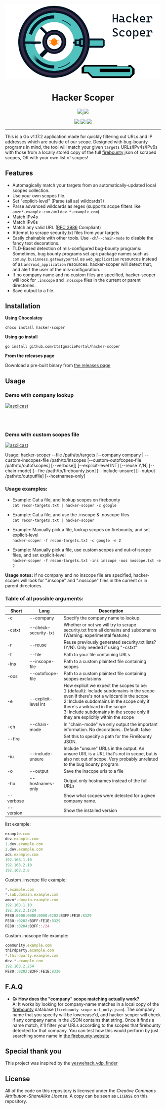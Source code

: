 ![Hacker-scoper icon](icon/icon.png)

<h1 align="center">Hacker Scoper</h1>

<p align="center">
  <a href="https://hits.seeyoufarm.com">
    <img src="https://hits.seeyoufarm.com/api/count/incr/badge.svg?url=https%3A%2F%2Fgithub.com%2FItsIgnacioPortal%2Fhacker-scoper&count_bg=%2379C83D&title_bg=%23555555&icon=&icon_color=%23E7E7E7&title=hits&edge_flat=false">
  </a>
  <a href="https://github.com/ItsIgnacioPortal/hacker-scoper/actions/workflows/gorelease.yml">
    <img src="https://github.com/ItsIgnacioPortal/hacker-scoper/actions/workflows/gorelease.yml/badge.svg">
  </a>
</p>

<p align="center">
  <img src="https://forthebadge.com/images/badges/made-with-go.svg">
  <img src="https://forthebadge.com/images/badges/built-with-love.svg">
  <img src="https://forthebadge.com/images/badges/cc-sa.svg">
</p>

---

This is a Go v1.17.2 application made for quickly filtering out URLs and IP addresses which are outside of our scope. Designed with bug-bounty programs in mind, the tool will match your given `targets` URLs/IPv4s/IPv6s with those from a locally stored copy of the full [firebounty](https://firebounty.com) json of scraped scopes, OR with your own list of scopes!

## Features

- Automagically match your targets from an automatically-updated local scopes collection.
- Use your own scopes file.
- Set "explicit-level" (Parse (all as) wildcards?)
- Parse advanced wildcards as regex (supports scope filters like `amzn*.example.com` and `dev.*.example.com`).
- Match IPv4s
- Match IPv6s
- Match any valid URL ([RFC 3986](https://www.rfc-editor.org/rfc/rfc3986.html) Compliant)
- Attempt to scrape security.txt files from your targets
- Easily chainable with other tools. Use `-ch`/`--chain-mode` to disable the fancy text decorations.
- TLD-Based detection of mis-configured bug-bounty programs: Sometimes, bug bounty programs set apk package names such as `com.my.businness.gatewayportal` as `web_application` resources instead of as `android_application` resources. hacker-scoper will detect that, and alert the user of the mis-configuration.
- If no company name and no custom files are specified, hacker-scoper will look for `.inscope` and `.noscope` files in the current or parent directories.
- Save output to a file.

## Installation

**Using Chocolatey**

```
choco install hacker-scoper
```

**Using go install**

```
go install github.com/ItsIgnacioPortal/hacker-scoper
```

**From the releases page**

Download a pre-built binary from [the releases page](https://github.com/ItsIgnacioPortal/hacker-scoper/releases)

## Usage

### Demo with company lookup 
[![asciicast](https://asciinema.org/a/WMeGitIu0VEjaFQrbv45fjhJG.svg)](https://asciinema.org/a/WMeGitIu0VEjaFQrbv45fjhJG)
<br>
<br>
<br>
<br>

### Demo with custom scopes file
[![asciicast](https://asciinema.org/a/SWtH3kLbEOmyPzrGFQe9ic9BB.svg)](https://asciinema.org/a/SWtH3kLbEOmyPzrGFQe9ic9BB)

Usage: hacker-scoper --file /path/to/targets [--company company | --custom-inscopes-file /path/to/inscopes [--custom-outofcopes-file /path/to/outofscopes] [--verbose]] [--explicit-level INT] [--reuse Y/N] [--chain-mode] [--fire /path/to/firebounty.json] [--include-unsure] [--output /path/to/outputfile] [--hostnames-only]

### Usage examples:
- Example: Cat a file, and lookup scopes on firebounty    
  `cat recon-targets.txt | hacker-scoper -c google`

- Example: Cat a file, and use the .inscope & .noscope files    
  `cat recon-targets.txt | hacker-scoper`

- Example: Manually pick a file, lookup scopes on firebounty, and set explicit-level    
  `hacker-scoper -f recon-targets.txt -c google -e 2`

- Example: Manually pick a file, use custom scopes and out-of-scope files, and set explicit-level    
  `hacker-scoper -f recon-targets.txt -ins inscope -oos noscope.txt -e 2`

**Usage notes:** If no company and no inscope file are specified, hacker-scoper will look for ".inscope" and ".noscope" files in the current or in parent directories.

### Table of all possible arguments:
| Short | Long | Description |
|-------|------|-------------|
| -c | --company |  Specify the company name to lookup. |
| -cstxt | --check-security-txt |  Whether or not we will try to scrape security.txt from all domains and subdomains (Warning: experimental feature.) |
| -r | --reuse |  Reuse previously generated security.txt lists? (Y/N). Only needed if using "-cstxt" |
| -f | --file |  Path to your file containing URLs |
| -ins | --inscope-file |  Path to a custom plaintext file containing scopes |
| -oos | --outofcope-file |  Path to a custom plaintext file containing scopes exclusions |
| -e | --explicit-level int |  How explicit we expect the scopes to be:    <br> 1 (default): Include subdomains in the scope even if there's not a wildcard in the scope    <br> 2: Include subdomains in the scope only if there's a wildcard in the scope    <br> 3: Include subdomains in the scope only if they are explicitly within the scope |
| -ch | --chain-mode |  In "chain-mode" we only output the important information. No decorations.. Default: false |
| --fire |  | Set this to specify a path for the FireBounty JSON. |
| -iu | --include-unsure |  Include "unsure" URLs in the output. An unsure URL is a URL that's not in scope, but is also not out of scope. Very probably unrelated to the bug bounty program. |
| -o | --output |  Save the inscope urls to a file |
| -ho | --hostnames-only |  Output only hostnames instead of the full URLs |
| --verbose |  | Show what scopes were detected for a given company name. |
| --version |  | Show the installed version |

list example:
```javascript
example.com
dev.example.com
1.dev.example.com
2.dev.example.com
ads.example.com
192.168.1.10
192.168.2.10
192.168.2.8
```

Custom .inscope file example:
```javascript
*.example.com
*.sub.domain.example.com
amzn*.domain.example.com
192.168.1.10
192.168.2.1/24
FE80:0000:0000:0000:0202:B3FF:FE1E:8329
FE80::0202:B3FF:FE1E:8329
FE80::0204:B3FF::/24
```

Custom .noscope file example:
```javascript
community.example.com
thirdparty.example.com
*.thirdparty.example.com
dev.*.example.com
192.168.2.254
FE80::0202:B3FF:FE1E:8330
```

## F.A.Q
- **Q: How does the "company" scope matching actually work?**     
A: It works by looking for company-name matches in a local copy of the [firebounty](https://firebounty.com/) database (`firebounty-scope-url_only.json`). The company name that you specify will be lowercase'd, and hacker-scoper will check if any company name in the JSON contains that string. Once it finds a name match, it'll filter your URLs according to the scopes that firebounty detected for that company. You can test how this would perform by just searching some name in [the firebounty website](https://firebounty.com/).

## Special thank you
This project was inspired by the [yeswehack_vdp_finder](https://github.com/yeswehack/yeswehack_vdp_finder)

## License
All of the code on this repository is licensed under the *Creative Commons Attribution-ShareAlike License*. A copy can be seen as `LICENSE` on this repository.
